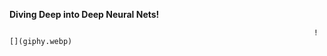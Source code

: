


**Diving Deep into Deep Neural Nets!**             
 
                                        




                                                                        ![](giphy.webp)

